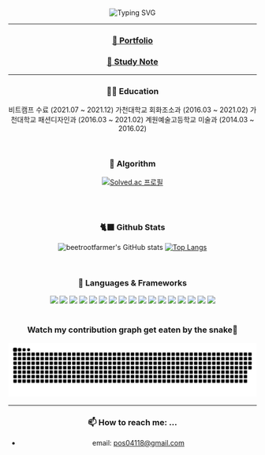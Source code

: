 
<!-- ## 👂 Chat with me!
![chat_svg](https://github.com/beetrootfarmer/beetrootfarmer/blob/main/chat.svg) -->
<div align=center>
<!-- 자기소개 시작 -->
<div>
<br>
 
![Typing SVG](https://readme-typing-svg.herokuapp.com?font=Indie+Flower&color=000000&size=30&center=true&lines=Hello+World+!&nbsp;+I'm+Hye+Ji+˙ᵕ˙+&nbsp;)
</div>
 
* * *
<!-- 자기소개 끝 -->

 
 ### <a href="https://boom-spring-dc1.notion.site/First-Step-as-a-Developer-cfcf6b3d75784da3a1c918e8cb42fedd" target="_blank"> 🌳 Portfolio </a>
 <!-- <img src="https://media.istockphoto.com/vectors/hand-icon-over-magnifier-to-find-word-portfolio-in-search-banner-on-vector-id1190192736?k=20&m=1190192736&s=170667a&w=0&h=9q5U8z5W37aqz6tFSi-62sPHxFIw-ZnodFJZDYVJ2zo=" style="height:50px;"/> --> 


 ### <a href="https://boom-spring-dc1.notion.site/5971bc56453246cdb3b727ee6bb59a49" target="_blank"> 📓 Study Note </a>
 <!-- <img src="https://img.shields.io/badge/NOTION-000000?style=flat-square&logo=Notion&logoColor=white&"/></a> -->

<hr>

### 🧑‍🎓 Education
 비트캠프 수료 (2021.07 ~ 2021.12)
 가천대학교 회화조소과 (2016.03 ~ 2021.02)
 가천대학교 패션디자인과 (2016.03 ~ 2021.02)
 계원예술고등학교 미술과 (2014.03 ~ 2016.02)

<br>

### 💫 Algorithm
[![Solved.ac 프로필](http://mazassumnida.wtf/api/v2/generate_badge?boj=pos04118)](https://solved.ac/pos04118)

<br>
<br>


### 🐈‍⬛ Github Stats
![beetrootfarmer's GitHub stats](https://github-readme-stats.vercel.app/api?username=beetrootfarmer&show_icons=true&theme=buefy)
   [![Top Langs](https://github-readme-stats.vercel.app/api/top-langs/?username=beetrootfarmer&layout=compact&theme=buefy&langs_count=5)](https://github.com/anuraghazra/github-readme-stats)

<br>

### 🔭 Languages & Frameworks
<div align="center">
<img src="https://img.shields.io/badge/java-FF6666?style=for-the-badge&logo=java&logoColor=white"/></a>
<img src="https://img.shields.io/badge/Python-0769AD?style=for-the-badge&logo=Python&logoColor=white">
<img src="https://img.shields.io/badge/javascript-FFB266?style=for-the-badge&logo=javascript&logoColor=white"/></a> 
<img src="https://img.shields.io/badge/Springboot-66FF66?style=for-the-badge&logo=Spring&logoColor=white">
<img src="https://img.shields.io/badge/Spring-6DB33F?style=for-the-badge&logo=Spring&logoColor=white">
<img src="https://img.shields.io/badge/mysql-4479A1?style=for-the-badge&logo=mysql&logoColor=white">
<img src="https://img.shields.io/badge/jquery-0769AD?style=for-the-badge&logo=jquery&logoColor=white">
<img src="https://img.shields.io/badge/github-181717?style=for-the-badge&logo=github&logoColor=white">
<img src="https://img.shields.io/badge/aws-232F3E?style=for-the-badge&logo=aws&logoColor=white">
<img src="https://img.shields.io/badge/apache tomcat-F8DC75?style=for-the-badge&logo=apachetomcat&logoColor=white">
<img src="https://img.shields.io/badge/Ajax-red?style=for-the-badge&logo=Ajax&logoColor=white">
<img src="https://img.shields.io/badge/Jquery-pink?style=for-the-badge&logo=Jquery&logoColor=white">
<img src="https://img.shields.io/badge/JWT-green?style=for-the-badge&logo=JWT&logoColor=white">
<img src="https://img.shields.io/badge/Servlet-darkblue?style=for-the-badge&logo=Servlet&logoColor=white">
<img src="https://img.shields.io/badge/css-FFFF66?style=for-the-badge&logo=css&logoColor=white"/></a>
<img src="https://img.shields.io/badge/html-E34F26?style=for-the-badge&logo=html5&logoColor=white">
<img src="https://img.shields.io/badge/bootstrap-7952B3?style=for-the-badge&logo=bootstrap&logoColor=white">

</div>

<br>

### Watch my contribution graph get eaten by the snake🐍
![snake svg](https://github.com/beetrootfarmer/beetrootfarmer/blob/output/github-contribution-grid-snake.svg)

---------

### 📫 How to reach me: ...
- email: pos04118@gmail.com

</div>
